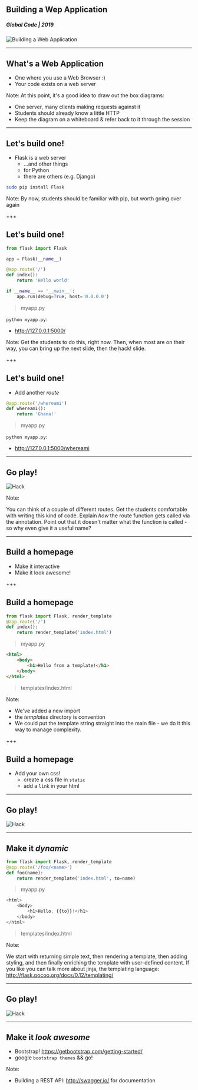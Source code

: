 ## Building a Wep Application
##### Global Code | 2019

![Building a Web Application](/assets/img/flask-600.png)

---
## What's a Web Application
* One where you use a Web Browser :)
* Your code exists on a web server

Note:
At this point, it's a good idea to draw out the box diagrams:
  * One server, many clients making requests against it
  * Students should already know a little HTTP
  * Keep the diagram on a whiteboard & refer back to it through the session
---
## Let's build one!
* Flask is a web server
  * ...and other things
  * for Python
  * there are others (e.g. Django)

```sh
sudo pip install Flask
```

Note:
By now, students should be familiar with pip, but worth going over again

+++
## Let's build one!
```python
from flask import Flask

app = Flask(__name__)

@app.route('/')
def index():
    return 'Hello world'

if __name__ == '__main__':
    app.run(debug=True, host='0.0.0.0')
```
> myapp.py

`python myapp.py`:
*  http://127.0.0.1:5000/

Note:
Get the students to do this, right now. Then, when most are on their way,
you can bring up the next slide, then the hack! slide.

+++
## Let's build one!
* Add another *route*

```python
@app.route('/whereami')
def whereami():
    return 'Ghana!'
```
> myapp.py

`python myapp.py`:
* http://127.0.0.1:5000/whereami

---
## Go play!
![Hack](/assets/img/hack-600.png)

Note:

You can think of a couple of different routes. Get the students comfortable with writing this kind of code. Explain *how* the route function gets called via the annotation. Point out that it doesn't matter what the function is called - so why even give it a useful name?

---
## Build a homepage
* Make it interactive
* Make it look awesome!

+++
## Build a homepage
```python
from flask import Flask, render_template
@app.route('/')
def index():
    return render_template('index.html')
```
> myapp.py

```html
<html>
    <body>
        <h1>Hello from a template!</h1>
    </body>
</html>
```
> templates/index.html

Note:
* We've added a new import
* the *templates* directory is convention
* We could put the template string straight into the main file - we do it this way to manage complexity.

+++
## Build a homepage
* Add your own css!
  * create a css file in ```static```
  * add a ```link``` in your html

---
## Go play!
![Hack](/assets/img/hack-600.png)

---
## Make it *dynamic*
```python
from flask import Flask, render_template
@app.route('/foo/<name>')
def foo(name):
    return render_template('index.html', to=name)
```
> myapp.py

```javascript
<html>
    <body>
        <h1>Hello, {{to}}!</h1>
    </body>
</html>
```
> templates/index.html

Note:

We start with returning simple text, then rendering a template, then adding styling, and then finally enriching the template with user-defined content. If you like you can talk more about jinja, the templating language: http://flask.pocoo.org/docs/0.12/templating/

---
## Go play!
![Hack](/assets/img/hack-600.png)

---
## Make it *look awesome*
* Bootstrap!
https://getbootstrap.com/getting-started/
* google ```bootstrap themes``` && go!

Note:
* Building a REST API: http://swagger.io/ for documentation